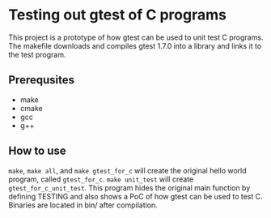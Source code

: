 # Testing out gtest of C programs
This project is a prototype of how gtest can be used to unit test C programs.
The makefile downloads and compiles gtest 1.7.0 into a library and links it to the test program.

## Prerequsites
* make
* cmake
* gcc
* g++

## How to use
`make`, `make all`, and `make gtest_for_c` will create the original hello world program, called `gtest_for_c`.
`make unit_test` will create `gtest_for_c_unit_test`. This program hides the original main function by defining TESTING and also shows a PoC of how gtest can be used to test C.
Binaries are located in bin/ after compilation.

